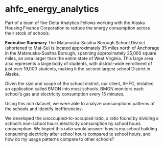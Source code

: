 # ahfc_energy_analytics
Part of a team of five Delta Analytics Fellows working with the Alaska Housing Finance Corporation to reduce the energy consumption across their stock of schools. 

**Executive Summary**
The Matanuska-Susitna Borough School District (shortened to Mat-Su) is located approximately 35 miles north of Anchorage in the Matanuska-Susitna Borough, spanning approximately 25,000 square miles, an area larger than the entire state of West Virginia. This large area also represents a large body of students, with district-wide enrollment of just over 19,000 students, making it the second largest school District in Alaska.

Given the size and scope of the school district, our client, AHFC, installed an application called BMON into most schools. BMON monitors each school's gas and electricity consumption every 15 minutes. 

Using this rich dataset, we were able to analyze consumptions patterns of the schools and identify inefficiencies. 


We developed the unoccupied-to-occupied ratio, a ratio found by dividing a school’s non-school hours electricity consumption by school hours consumption. We hoped this ratio would answer: how is my school building consuming electricity after school hours compared to school hours, and how do my usage patterns compare to other schools? 
